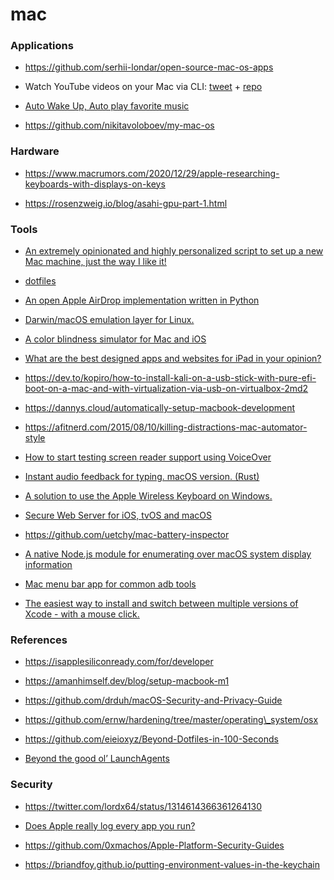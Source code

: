 # mac

### Applications

- https://github.com/serhii-londar/open-source-mac-os-apps

<!-- -->

- Watch YouTube videos on your Mac via CLI: [tweet](https://twitter.com/JNYBGR/status/1216006056150781953) + [repo](https://github.com/JonnyBurger/pipcorn/)

<!-- -->

- [Auto Wake Up, Auto play favorite music](https://blog.hoangnm.com/2016/02/29/auto-wake-up-autoplay-favourite-music)

<!-- -->

- https://github.com/nikitavoloboev/my-mac-os

### Hardware

- https://www.macrumors.com/2020/12/29/apple-researching-keyboards-with-displays-on-keys

<!-- -->

- https://rosenzweig.io/blog/asahi-gpu-part-1.html

### Tools

- [An extremely opinionated and highly personalized script to set up a new Mac machine, just the way I like it!](https://github.com/nnja/new-computer)

<!-- -->

- [dotfiles](https://twitter.com/jsjoeio/status/1216921686932504576)

<!-- -->

- [An open Apple AirDrop implementation written in Python](https://github.com/seemoo-lab/opendrop)

<!-- -->

- [Darwin/macOS emulation layer for Linux.](https://github.com/darlinghq/darling)

<!-- -->

- [A color blindness simulator for Mac and iOS](https://github.com/michelf/sim-daltonism)

<!-- -->

- [What are the best designed apps and websites for iPad in your opinion?](https://twitter.com/rauchg/status/1260324646223667200)

<!-- -->

- https://dev.to/kopiro/how-to-install-kali-on-a-usb-stick-with-pure-efi-boot-on-a-mac-and-with-virtualization-via-usb-on-virtualbox-2md2

<!-- -->

- https://dannys.cloud/automatically-setup-macbook-development

<!-- -->

- https://afitnerd.com/2015/08/10/killing-distractions-mac-automator-style

<!-- -->

- [How to start testing screen reader support using VoiceOver](https://yakim.nl/articles/voiceover-testing)

<!-- -->

- [Instant audio feedback for typing. macOS version. (Rust)](https://github.com/yingDev/Tickeys)

<!-- -->

- [A solution to use the Apple Wireless Keyboard on Windows.](https://github.com/kud/apple-french-keyboard-windows)

<!-- -->

- [Secure Web Server for iOS, tvOS and macOS](https://github.com/Building42/Telegraph)

<!-- -->

- https://github.com/uetchy/mac-battery-inspector

<!-- -->

- [A native Node.js module for enumerating over macOS system display information](https://github.com/codebytere/node-mac-displays)

<!-- -->

- [Mac menu bar app for common adb tools](https://github.com/naman14/adb-tools-mac)

<!-- -->

- [The easiest way to install and switch between multiple versions of Xcode - with a mouse click.](https://github.com/RobotsAndPencils/XcodesApp)

### References

- https://isapplesiliconready.com/for/developer

<!-- -->

- https://amanhimself.dev/blog/setup-macbook-m1

<!-- -->

- https://github.com/drduh/macOS-Security-and-Privacy-Guide

<!-- -->

- https://github.com/ernw/hardening/tree/master/operating\_system/osx

<!-- -->

- https://github.com/eieioxyz/Beyond-Dotfiles-in-100-Seconds

<!-- -->

- [Beyond the good ol’ LaunchAgents](https://theevilbit.github.io/beyond)

### Security

- https://twitter.com/lordx64/status/1314614366361264130

<!-- -->

- [Does Apple really log every app you run?](https://blog.jacopo.io/en/post/apple-ocsp)

<!-- -->

- https://github.com/0xmachos/Apple-Platform-Security-Guides

<!-- -->

- https://briandfoy.github.io/putting-environment-values-in-the-keychain
